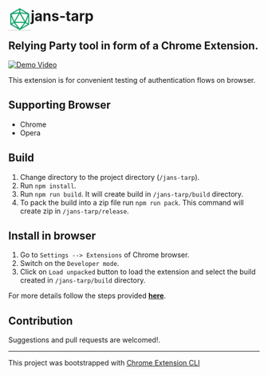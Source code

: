 # <img src="public/icons/icon_48.png" width="45" align="left"> jans-tarp

## Relying Party tool in form of a Chrome Extension. 

[![Demo Video](![image](public/icons/icon_48.png))](https://www.youtube.com/watch?v=fahY31FtvlM)

This extension is for convenient testing of authentication flows on browser.

## Supporting Browser

- Chrome
- Opera

## Build

1. Change directory to the project directory (`/jans-tarp`).
2. Run `npm install`.
3. Run `npm run build`. It will create build in `/jans-tarp/build` directory.
4. To pack the build into a zip file run `npm run pack`. This command will create zip in `/jans-tarp/release`.

## Install in browser

1. Go to `Settings --> Extensions` of Chrome browser.
2. Switch on the `Developer mode`.
3. Click on `Load unpacked` button to load the extension and select the build created in `/jans-tarp/build` directory.


For more details follow the steps provided [**here**](https://github.com/dutiyesh/chrome-extension-cli).

## Contribution

Suggestions and pull requests are welcomed!.

---

This project was bootstrapped with [Chrome Extension CLI](https://github.com/dutiyesh/chrome-extension-cli)

